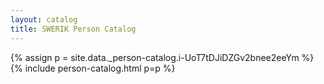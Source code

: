 ```yaml
---
layout: catalog
title: SWERIK Person Catalog
---
```

{% assign p = site.data._person-catalog.i-UoT7tDJiDZGv2bnee2eeYm %}
{% include person-catalog.html p=p %}

